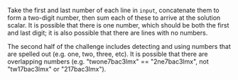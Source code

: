 Take the first and last number of each line in `input`, concatenate them to
form a two-digit number, then sum each of these to arrive at the solution
scalar. It is possible that there is one number, which should be both the first
and last digit; it is also possible that there are lines with no numbers.

The second half of the challenge includes detecting and using numbers that are
spelled out (e.g. one, two, three, etc). It is possible that there are
overlapping numbers (e.g. "twone7bac3lmx" == "2ne7bac3lmx", not "tw17bac3lmx"
or "217bac3lmx").
